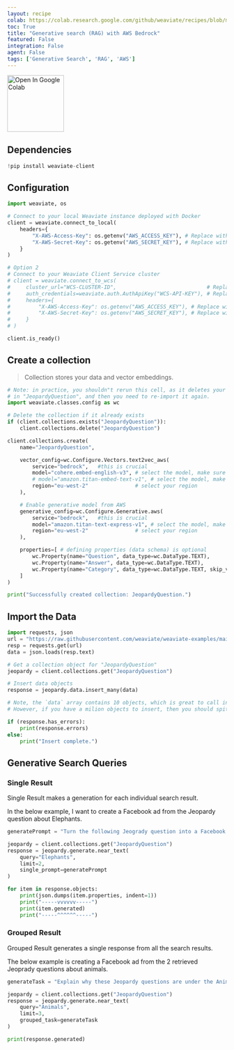 ```yaml
---
layout: recipe
colab: https://colab.research.google.com/github/weaviate/recipes/blob/main/weaviate-features/generative-search/generative_search_aws_bedrock.ipynb
toc: True
title: "Generative search (RAG) with AWS Bedrock"
featured: False
integration: False
agent: False
tags: ['Generative Search', 'RAG', 'AWS']
---
```

<a href="https://colab.research.google.com/github/weaviate/recipes/blob/main/weaviate-features/generative-search/generative_search_aws_bedrock.ipynb" target="_blank">
  <img src="https://img.shields.io/badge/Open%20in-Colab-4285F4?style=flat&logo=googlecolab&logoColor=white" alt="Open In Google Colab" width="130"/>
</a>

## Dependencies

```python
!pip install weaviate-client
```

## Configuration

```python
import weaviate, os

# Connect to your local Weaviate instance deployed with Docker
client = weaviate.connect_to_local(
    headers={
        "X-AWS-Access-Key": os.getenv("AWS_ACCESS_KEY"), # Replace with your AWS access key - recommended: use env var
        "X-AWS-Secret-Key": os.getenv("AWS_SECRET_KEY"), # Replace with your AWS secret key - recommended: use env var
    }
)

# Option 2
# Connect to your Weaviate Client Service cluster
# client = weaviate.connect_to_wcs(
#     cluster_url="WCS-CLUSTER-ID",                             # Replace with your WCS cluster ID
#     auth_credentials=weaviate.auth.AuthApiKey("WCS-API-KEY"), # Replace with your WCS API KEY - recommended: use env var
#     headers={
#         "X-AWS-Access-Key": os.getenv("AWS_ACCESS_KEY"), # Replace with your AWS access key - recommended: use env var
#         "X-AWS-Secret-Key": os.getenv("AWS_SECRET_KEY"), # Replace with your AWS secret key - recommended: use env var
#     }
# )

client.is_ready()
```

## Create a collection
> Collection stores your data and vector embeddings.

```python
# Note: in practice, you shouldn"t rerun this cell, as it deletes your data
# in "JeopardyQuestion", and then you need to re-import it again.
import weaviate.classes.config as wc

# Delete the collection if it already exists
if (client.collections.exists("JeopardyQuestion")):
    client.collections.delete("JeopardyQuestion")

client.collections.create(
    name="JeopardyQuestion",

    vector_config=wc.Configure.Vectors.text2vec_aws(
        service="bedrock",   #this is crucial
        model="cohere.embed-english-v3", # select the model, make sure it is enabled for your account
        # model="amazon.titan-embed-text-v1", # select the model, make sure it is enabled for your account
        region="eu-west-2"               # select your region
    ),

    # Enable generative model from AWS
    generative_config=wc.Configure.Generative.aws(
        service="bedrock",   #this is crucial
        model="amazon.titan-text-express-v1", # select the model, make sure it is enabled for your account
        region="eu-west-2"               # select your region
    ),

    properties=[ # defining properties (data schema) is optional
        wc.Property(name="Question", data_type=wc.DataType.TEXT), 
        wc.Property(name="Answer", data_type=wc.DataType.TEXT),
        wc.Property(name="Category", data_type=wc.DataType.TEXT, skip_vectorization=True), 
    ]
)

print("Successfully created collection: JeopardyQuestion.")
```

## Import the Data

```python
import requests, json
url = "https://raw.githubusercontent.com/weaviate/weaviate-examples/main/jeopardy_small_dataset/jeopardy_tiny.json"
resp = requests.get(url)
data = json.loads(resp.text)

# Get a collection object for "JeopardyQuestion"
jeopardy = client.collections.get("JeopardyQuestion")

# Insert data objects
response = jeopardy.data.insert_many(data)

# Note, the `data` array contains 10 objects, which is great to call insert_many with.
# However, if you have a milion objects to insert, then you should spit them into smaller batches (i.e. 100-1000 per insert)

if (response.has_errors):
    print(response.errors)
else:
    print("Insert complete.")
```

## Generative Search Queries

### Single Result

Single Result makes a generation for each individual search result. 

In the below example, I want to create a Facebook ad from the Jeopardy question about Elephants. 

```python
generatePrompt = "Turn the following Jeogrady question into a Facebook Ad: {question}"

jeopardy = client.collections.get("JeopardyQuestion")
response = jeopardy.generate.near_text(
    query="Elephants",
    limit=2,
    single_prompt=generatePrompt
)

for item in response.objects:
    print(json.dumps(item.properties, indent=1))
    print("-----vvvvvv-----")
    print(item.generated)
    print("-----^^^^^^-----")
```

### Grouped Result

Grouped Result generates a single response from all the search results. 

The below example is creating a Facebook ad from the 2 retrieved Jeoprady questions about animals. 

```python
generateTask = "Explain why these Jeopardy questions are under the Animals category."

jeopardy = client.collections.get("JeopardyQuestion")
response = jeopardy.generate.near_text(
    query="Animals",
    limit=3,
    grouped_task=generateTask
)

print(response.generated)
```